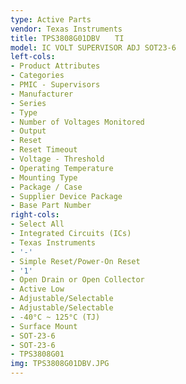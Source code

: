 ```yaml
---
type: Active Parts
vendor: Texas Instruments
title: TPS3808G01DBV　　TI
model: IC VOLT SUPERVISOR ADJ SOT23-6
left-cols:
- Product Attributes
- Categories
- PMIC - Supervisors
- Manufacturer
- Series
- Type
- Number of Voltages Monitored
- Output
- Reset
- Reset Timeout
- Voltage - Threshold
- Operating Temperature
- Mounting Type
- Package / Case
- Supplier Device Package
- Base Part Number
right-cols:
- Select All
- Integrated Circuits (ICs)
- Texas Instruments
- '-'
- Simple Reset/Power-On Reset
- '1'
- Open Drain or Open Collector
- Active Low
- Adjustable/Selectable
- Adjustable/Selectable
- -40°C ~ 125°C (TJ)
- Surface Mount
- SOT-23-6
- SOT-23-6
- TPS3808G01
img: TPS3808G01DBV.JPG
---
```

